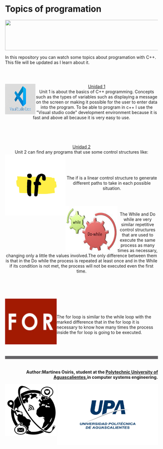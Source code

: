 <p >
<h1><b>Topics of programation</b></h1>
 
<img align="center" width="550" height="100" src="https://static.wixstatic.com/media/17e270_2a1d9b47d4b842578573ee0c2890958b~mv2.gif">

<p>
In this repository you can watch some topics about programation with C++. This file will be updated as I learn about it.</p><br><br>
<p align="middle">
 <img align="left" width="100" height="100" src="imagenes/visual.jpeg">
 <a href="https://github.com/UP210263/UP210263_CPP/tree/main/U1">Unidad 1</a><br>
Unit 1 is about the basics of C++ programming.
Concepts such as the types of variables such as displaying a message on the screen or making it possible for the user to enter data into the program.
To be able to program in c++ I use the "Visual studio code" development environment because it is fast and above all because it is very easy to use.</p>

<br><br><br>

  <p align="middle">
<a href="https://github.com/UP210263/UP210263_CPP/tree/main/U2">Unidad 2</a><br>
  Unit 2 can find any programs that use some control structures like:<br>
  <img align="left" width="200" height="200" src= "imagenes/if.png"> <br><br><br><br>The if is a linear control structure to generate different paths to take in each possible situation.<br><br><br><br>
  <img align="left" width="170" height="150" src= "imagenes/doW-W.jpeg"><br>The While and Do while are very similar repetitive control structures that are used to execute the same process as many times as necessary, changing only a little the values involved.The only difference between them is that in the Do while the process is repeated at least once and in the While if its condition is not met, the process will not be executed even the first time.

<br><br><br><br>
  <img align="left" width="170" height="150" src= "imagenes/for.png"><br><br><br>The for loop is similar to the while loop with the marked difference that in the for loop it is necessary to know how many times the process inside the for loop is going to be executed.

</p>
<br><br><br>

<img   width="1000" height="10" src="imagenes/gris.jpeg">
<br><br>
<p align="right"><b>Author:Martínes Osiris, student at the <a href="https://upa.edu.mx/">Polytechnic University of Aguascalientes</a>,in computer systems engineering.</b></p>

<p><img align="right"widht="200" height="200" src="imagenes/upa.jpg" herf="https://upa.edu.mx/">
<img align="left" widht="170" height="170" src="imagenes/isei.png"></p>

